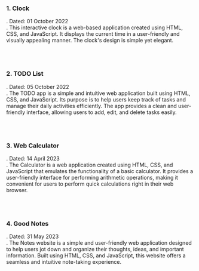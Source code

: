 <h3>1. Clock</h3>
<p>
    . Dated: 01 October 2022 <br>
    . This interactive clock is a web-based application created using HTML, CSS, and JavaScript. It displays the current time in a user-friendly and visually appealing manner. The clock's design is simple yet elegant.
</p>
<br><br>
<h3>2. TODO List</h3>
<p>
    . Dated: 05 October 2022 <br>
    . The TODO app is a simple and intuitive web application built using HTML, CSS, and JavaScript. Its purpose is to help users keep track of tasks and manage their daily activities efficiently. The app provides a clean and user-friendly interface, allowing users to add, edit, and delete tasks easily.
</p>
<br><br>
<h3>3. Web Calculator</h3>
<p>
    . Dated: 14 April 2023 <br>
    . The Calculator is a web application created using HTML, CSS, and JavaScript that emulates the functionality of a basic calculator. It provides a user-friendly interface for performing arithmetic operations, making it convenient for users to perform quick calculations right in their web browser.
</p>
<br><br>
<h3>4. Good Notes</h3>
<p>
    . Dated: 31 May 2023 <br>
    . The Notes website is a simple and user-friendly web application designed to help users jot down and organize their thoughts, ideas, and important information. Built using HTML, CSS, and JavaScript, this website offers a seamless and intuitive note-taking experience.
</p>
